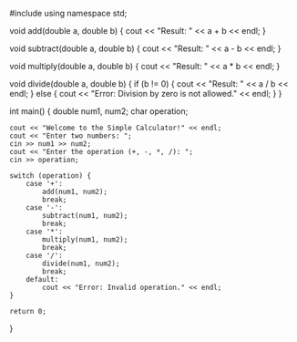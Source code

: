 #include <iostream>
using namespace std;

void add(double a, double b) {
    cout << "Result: " << a + b << endl;
}

void subtract(double a, double b) {
    cout << "Result: " << a - b << endl;
}

void multiply(double a, double b) {
    cout << "Result: " << a * b << endl;
}

void divide(double a, double b) {
    if (b != 0) {
        cout << "Result: " << a / b << endl;
    } else {
        cout << "Error: Division by zero is not allowed." << endl;
    }
}

int main() {
    double num1, num2;
    char operation;

    cout << "Welcome to the Simple Calculator!" << endl;
    cout << "Enter two numbers: ";
    cin >> num1 >> num2;
    cout << "Enter the operation (+, -, *, /): ";
    cin >> operation;

    switch (operation) {
        case '+':
            add(num1, num2);
            break;
        case '-':
            subtract(num1, num2);
            break;
        case '*':
            multiply(num1, num2);
            break;
        case '/':
            divide(num1, num2);
            break;
        default:
            cout << "Error: Invalid operation." << endl;
    }

    return 0;
}
